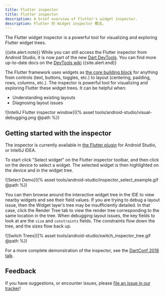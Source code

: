 ```yaml
---
title: Flutter inspector
title: Flutter inspector
description: A brief overview of Flutter's widget inspector.
description: Flutter 的 Widget inspector 概览。
---
```


The Flutter widget inspector is a powerful tool for visualizing and exploring
Flutter widget trees.

{{site.alert.note}}
  While you can still access the Flutter inspector from Android Studio, it
  is now part of the new [Dart DevTools](https://flutter.github.io/devtools).
  You can find more up-to-date docs on the 
  [DevTools wiki](https://flutter.github.io/devtools/inspector)
{{site.alert.end}}

The Flutter framework uses widgets as [the core building
block](/docs/development/ui/widgets-intro) for anything from controls (text,
buttons, toggles, etc.) to layout (centering, padding, rows, columns, etc.).
The inspector is powerful tool for visualizing and exploring Flutter
these widget trees. It can be helpful when:

* Understanding existing layouts
* Diagnosing layout issues

![IntelliJ Flutter inspector window]({% asset tools/android-studio/visual-debugging.png @path %})

## Getting started with the inspector

The inspector is currently available in [the Flutter
plugin](/docs/get-started/editor) for Android Studio, or IntelliJ IDEA.

To start click "Select widget" on the Flutter inspector toolbar, and then click
on the device to select a widget. The selected widget is then highlighted
on the device and in the widget tree.

![Select Demo]({% asset tools/android-studio/inspector_select_example.gif @path %})

You can then browse around the interactive widget tree in the IDE to view
nearby widgets and see their field values. If you are trying to debug a layout
issue, then the Widget layer’s tree may be insufficiently detailed. In that
case, click the Render Tree tab to view the render tree corresponding to the
same location in the tree. When debugging layout issues, the key fields to look
at are the `size` and `constraints` fields. The constraints flow down the tree,
and the sizes flow back up.

![Switch Trees]({% asset tools/android-studio/switch_inspector_tree.gif @path %})

For a more complete demonstration of the inspector, see the
[DartConf 2018 talk](https://www.youtube.com/watch?v=JIcmJNT9DNI).

## Feedback

If you have suggestions, or encounter issues, please
[file an issue in our tracker]({{site.github}}/flutter/flutter-intellij/issues/new?labels=inspector)!
